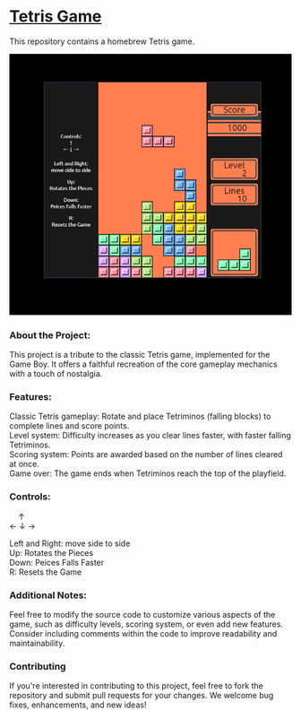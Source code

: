 # [Tetris Game](https://deadpoolpv.github.io/)

This repository contains a homebrew Tetris game.

![Game_Screenshot](Game_Screenshot.jpg)

### About the Project:
This project is a tribute to the classic Tetris game, implemented for the Game Boy. It offers a faithful recreation of the core gameplay mechanics with a touch of nostalgia.

### Features:
Classic Tetris gameplay: Rotate and place Tetriminos (falling blocks) to complete lines and score points.<br>
Level system: Difficulty increases as you clear lines faster, with faster falling Tetriminos.<br>
Scoring system: Points are awarded based on the number of lines cleared at once.<br>
Game over: The game ends when Tetriminos reach the top of the playfield.<br>

### Controls:
&nbsp;&nbsp;&nbsp;&nbsp;↑<br>
← ↓ →

Left and Right: move side to side<br>
Up: Rotates the Pieces<br>
Down: Peices Falls Faster<br>
R: Resets the Game<br>

### Additional Notes:
Feel free to modify the source code to customize various aspects of the game, such as difficulty levels, scoring system, or even add new features.
Consider including comments within the code to improve readability and maintainability.

### Contributing
If you're interested in contributing to this project, feel free to fork the repository and submit pull requests for your changes. We welcome bug fixes, enhancements, and new ideas!
